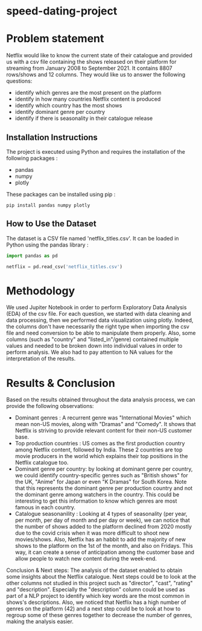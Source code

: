 # speed-dating-project

# Problem statement

Netflix would like to know the current state of their catalogue and provided us with a csv file containing the shows released on their platform for streaming from January 2008 to September 2021. It contains 8807 rows/shows and 12 columns.
They would like us to answer the following questions:
- identify which genres are the most present on the platform
- identify in how many countries Netflix content is produced
- identify which country has the most shows
- identify dominant genre per country
- identify if there is seasonality in their catalogue release

## Installation Instructions

The project is executed using Python and requires the installation of the following packages :

- pandas
- numpy
- plotly

These packages can be installed using pip :

```
pip install pandas numpy plotly
```

## How to Use the Dataset

The dataset is a CSV file named 'netflix_titles.csv'. It can be loaded in Python using the pandas library :

```python
import pandas as pd

netflix = pd.read_csv('netflix_titles.csv')
```

# Methodology 

We used Jupiter Notebook in order to perform Exploratory Data Analysis (EDA) of the csv file.
For each question, we started with data cleaning and data processing, then we performed data visualization using plotly.
Indeed, the columns don't have necessarily the right type when importing the csv file and need conversion to be able to manipulate them properly. Also, some columns (such as "country" and "listed_in"/genre) contained multiple values and needed to be broken down into individual values in order to perform analysis.
We also had to pay attention to NA values for the interpretation of the results.


# Results & Conclusion

Based on the results obtained throughout the data analysis process, we can provide the following observations:

- Dominant genres : A recurrent genre was "International Movies" which mean non-US movies, along with "Dramas" and "Comedy". It shows that Netflix is striving to provide relevant content for their non-US customer base.
- Top production countries : US comes as the first production country among Netflix content, followed by India. These 2 countries are top movie producers in the world which explains their top positions in the Netflix catalogue too. 
- Dominant genre per country: by looking at dominant genre per country, we could identify country-specific genres such as "British shows" for the UK, "Anime" for Japan or even "K Dramas" for South Korea. Note that this represents the dominant genre per production country and not the dominant genre among watchers in the country. This could be interesting to get this information to know which genres are most famous in each country.
- Catalogue seasonanility : Looking at 4 types of seasonality (per year, per month, per day of month and per day or week), we can notice that the number of shows added to the platform declined from 2020 mostly due to the covid crisis when it was more difficult to shoot new movies/shows. Also, Netflix has an habbit to add the majority of new shows to the platform on the 1st of the month, and also on Fridays. This way, it can create a sense of anticipation among the customer base and allow people to watch new content during the week-end.

Conclusion & Next steps: The analysis of the dataset enabled to obtain some insights about the Netflix catalogue. Next steps could be to look at the other columns not studied in this project such as "director", "cast", "rating" and "description". Especially the "description" column could be used as part of a NLP project to identify which key words are the most common in shows's descriptions. Also, we noticed that Netflix has a high number of genres on the platform (42) and a next step could be to look at how to regroup some of these genres together to decrease the number of genres, making the analysis easier.


